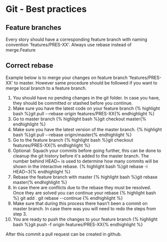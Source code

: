 # Git - Best practices

## Feature branches
Every story should have a corresponding feature branch with naming convention 'features/PRES-XX'. 
Always use rebase instead of merge.Feature


## Correct rebase
Example below is to merge your changes on feature branch 'features/PRES-XX' to master. However same procedure should be followed if you want to merge local branch to a feature branch.

1. You should have no pending changes in the git folder. In case you have, they should be committed or stashed before you continue.
2. Make sure you have the latest code on your feature branch
{% highlight bash %}git pull --rebase origin features/PRES-XX{% endhighlight %}
3. Go to master branch
{% highlight bash %}git checkout master{% endhighlight %}
4. Make sure you have the latest version of the master branch.
{% highlight bash %}git pull --rebase origin/master{% endhighlight %}
5. Go to the feature branch
{% highlight bash %}git checkout features/PRES-XX{% endhighlight %}
6. Optional: Squach your commits before going further, this can be done to cleanup the git history before it's added to the master branch. The number behind HEAD~ is used to determine how many commits will be shown in the interactive rebase.
{% highlight bash %}git rebase -i HEAD~3{% endhighlight %}
7. Rebase the feature branch with master
{% highlight bash %}git rebase master{% endhighlight %}
8. In case there are conflicts due to the rebase they must be resolved. Once they are solved you can continue your rebase
{% highlight bash %}
git add .
git rebase --continue
{% endhighlight %}
9. Make sure that during this process there hasn't been a commit on master branch. In case there was you will need to redo the steps from step 3.
10. You are ready to push the changes to your feature branch
{% highlight bash %}git push -f origin features/PRES-XX{% endhighlight %}

After this commit a pull request can be created in github.
